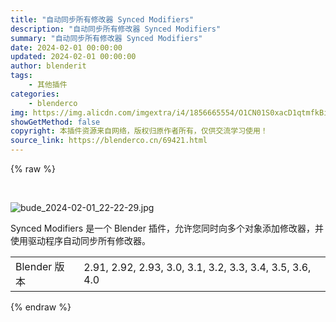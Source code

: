 ```yaml
---
title: "自动同步所有修改器 Synced Modifiers"
description: "自动同步所有修改器 Synced Modifiers"
summary: "自动同步所有修改器 Synced Modifiers"
date: 2024-02-01 00:00:00
updated: 2024-02-01 00:00:00
author: blenderit
tags: 
    - 其他插件
categories:
    - blenderco
img: https://img.alicdn.com/imgextra/i4/1856665554/O1CN01S0xacD1qtmfkBiDq2_!!1856665554.jpg
showGetMethod: false
copyright: 本插件资源来自网络，版权归原作者所有，仅供交流学习使用！
source_link: https://blenderco.cn/69421.html
---
```


{% raw %}
<p> </p><p><img class="aligncenter" src="https://img.alicdn.com/imgextra/i4/1856665554/O1CN01S0xacD1qtmfkBiDq2_!!1856665554.jpg" alt="bude_2024-02-01_22-22-29.jpg"></p><p>Synced Modifiers 是一个 Blender 插件，允许您同时向多个对象添加修改器，并使用驱动程序自动同步所有修改器。</p><table class="table table-sm table-striped small mb-0">
<tbody>
<tr>
<td>Blender 版本</td>
<td>2.91, 2.92, 2.93, 3.0, 3.1, 3.2, 3.3, 3.4, 3.5, 3.6, 4.0</td>
</tr>
</tbody>
</table>
<div style="display: none">blenderco</div>
{% endraw %}